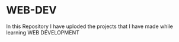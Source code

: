 # WEB-DEV

In this Repository I have uploded the projects that I have made while learning WEB DEVELOPMENT 
